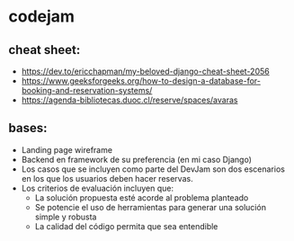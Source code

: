 # codejam

## cheat sheet:
- https://dev.to/ericchapman/my-beloved-django-cheat-sheet-2056
- https://www.geeksforgeeks.org/how-to-design-a-database-for-booking-and-reservation-systems/
- https://agenda-bibliotecas.duoc.cl/reserve/spaces/avaras

## bases:
- Landing page wireframe
- Backend en framework de su preferencia (en mi caso Django)
- Los  casos que  se  incluyen como parte del  DevJam son dos escenarios en  los que los usuarios  deben hacer  reservas.
- Los criterios  de evaluación incluyen que:
    - La solución propuesta esté acorde al problema planteado
    - Se potencie el uso de herramientas para generar una solución simple y robusta
    - La calidad del código permita que sea entendible
